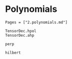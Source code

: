# Polynomials
```@index
Pages = ["2.polynomials.md"]
```

```@docs
TensorDec.hpol
TensorDec.ahp
```

```@docs 
perp
```

```@docs
hilbert
```











